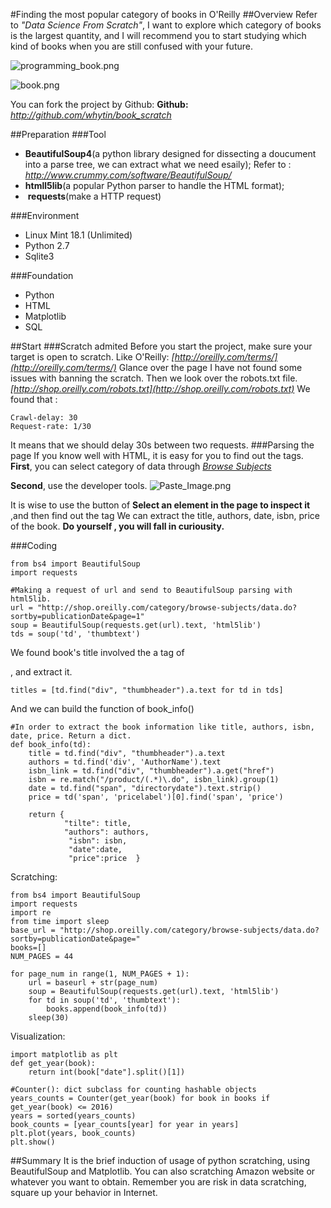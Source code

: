 #Finding the most popular category of books in O'Reilly
##Overview
Refer to *"Data Science From Scratch"*,  I want to explore which category of books is the largest quantity, and I will recommend you to start studying which kind of books when you are still confused with your future.

![programming_book.png](http://upload-images.jianshu.io/upload_images/5027777-f4ccf1f10ac838fb.png?imageMogr2/auto-orient/strip%7CimageView2/2/w/1240)

![book.png](http://upload-images.jianshu.io/upload_images/5027777-f331001c8f6980a9.png?imageMogr2/auto-orient/strip%7CimageView2/2/w/1240)

You can fork the project by Github:
**Github:** *http://github.com/whytin/book_scratch*

##Preparation
###Tool
+ **BeautifulSoup4**(a python library designed for dissecting a doucument into a parse tree, we can extract what we need esaily);
Refer to : *http://www.crummy.com/software/BeautifulSoup/*
+ **htmll5lib**(a popular Python parser to handle the HTML format);
+  **requests**(make a HTTP request)

###Environment
+ Linux Mint 18.1 (Unlimited)
+ Python 2.7
+ Sqlite3

###Foundation
* Python
* HTML
* Matplotlib
* SQL

##Start
###Scratch admited
Before you start the project, make sure your target is open to scratch.
Like O'Reilly: *[http://oreilly.com/terms/](http://oreilly.com/terms/)*
Glance over the page I have not found some issues with banning the scratch.
Then we look over the robots.txt file. *[http://shop.oreilly.com/robots.txt](http://shop.oreilly.com/robots.txt)*
We found that :
```
Crawl-delay: 30
Request-rate: 1/30
```
It means that we should delay 30s between two requests.
###Parsing the page
If you know well with HTML, it is easy for you to find out the tags.
**First**, you can select category of data through *[Browse Subjects](http://shop.oreilly.com/category/browse-subjects/data.do)*

**Second**, use the developer tools.
![Paste_Image.png](http://upload-images.jianshu.io/upload_images/5027777-e1943a4936451607.png?imageMogr2/auto-orient/strip%7CimageView2/2/w/1240)

It is wise to use the button of **Select an element in the page to inspect it** ,and then find out the tag <td class="thumbtext">
We can extract the title, authors, date, isbn, price of the book.
**Do yourself , you will fall in curiousity.**

###Coding
```
from bs4 import BeautifulSoup
import requests
```
```
#Making a request of url and send to BeautifulSoup parsing with html5lib.
url = "http://shop.oreilly.com/category/browse-subjects/data.do?sortby=publicationDate&page=1"
soup = BeautifulSoup(requests.get(url).text, 'html5lib')
tds = soup('td', 'thumbtext')
```

We found book's title involved the a tag of <div class="thumbheader">, and extract it.
```
titles = [td.find("div", "thumbheader").a.text for td in tds]
``` 
And we can build the function of book_info()
```
#In order to extract the book information like title, authors, isbn, date, price. Return a dict.
def book_info(td):
    title = td.find("div", "thumbheader").a.text
    authors = td.find('div', 'AuthorName').text
    isbn_link = td.find("div", "thumbheader").a.get("href")
    isbn = re.match("/product/(.*)\.do", isbn_link).group(1)
    date = td.find("span", "directorydate").text.strip()
    price = td('span', 'pricelabel')[0].find('span', 'price')
    
    return {
            "tilte": title,
            "authors": authors,
             "isbn": isbn,
             "date":date,
             "price":price  }
```
Scratching:
```
from bs4 import BeautifulSoup
import requests
import re
from time import sleep
base_url = "http://shop.oreilly.com/category/browse-subjects/data.do?sortby=publicationDate&page="
books=[]
NUM_PAGES = 44

for page_num in range(1, NUM_PAGES + 1):
    url = baseurl + str(page_num)
    soup = BeautifulSoup(requests.get(url).text, 'html5lib')
    for td in soup('td', 'thumbtext'):
        books.append(book_info(td))
    sleep(30)
```
Visualization:
```
import matplotlib as plt
def get_year(book):
    return int(book["date"].split()[1])

#Counter(): dict subclass for counting hashable objects
years_counts = Counter(get_year(book) for book in books if get_year(book) <= 2016)
years = sorted(years_counts)
book_counts = [year_counts[year] for year in years]
plt.plot(years, book_counts)
plt.show()
```

##Summary
It is the brief induction of usage of python scratching, using BeautifulSoup and Matplotlib. You can also scratching Amazon website or whatever you want to obtain. Remember you are risk in data scratching, square up your behavior in Internet.
